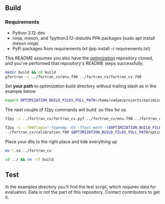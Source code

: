 ## Build

### Requirements
- Python 3.12-dev
- ninja, meson, and ?python3.12-distutils PPA packages (sudo apt install meson ninja)
- PyPi packages from requirements.txt (pip install -r requirements.txt)


This README assumes you also have the [*optimization*](https://github.com/vadym1982/optimization) repository cloned,
and you've performed that repository's README steps successfully.

```bash
mkdir build && cd build
gfortran -c ../fortran_cv/env.f90 ../fortran_cv/fortran_cv.f90
```

Set **your path** to *optimization* build directory without trailing slash as in the example below
```bash
export OPTIMIZATION_BUILD_FILES_FULL_PATH=/home/vadym/projects/optimization/build
```

The next couple of f2py commands will build .so files for us

```bash
f2py -c ../fortran_cv/fortran_cv.pyf ../fortran_cv/env.f90 ../fortran_cv/fortran_cv.f90

f2py -c --f90flags="-fopenmp -O3 -ffast-math -I$OPTIMIZATION_BUILD_FILES_FULL_PATH" ../fortran_cv/calibration.pyf \
../fortran_cv/calibration.f90 $OPTIMIZATION_BUILD_FILES_FULL_PATH/optimization.a
```

Place your dlls to the right place and tide everything up
```bash
mv *.so ../fortran_cv

cd ../ && rm -rf build
```


## Test
In the examples directory you'll find the test script, which requires data for evaluation.
Data is not the part of this repository. Contact contributors to get it.